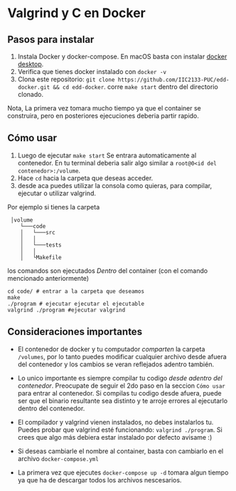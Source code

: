# Valgrind y C en Docker

## Pasos para instalar

1. Instala Docker y docker-compose. En macOS basta con instalar [docker desktop](https://docs.docker.com/desktop/mac/install).
2. Verifica que tienes docker instalado con `docker -v`
3. Clona este repositorio: `git clone https://github.com/IIC2133-PUC/edd-docker.git && cd edd-docker`. corre `make start` dentro del directorio clonado.

Nota, La primera vez tomara mucho tiempo ya que el container se construira, pero en posteriores ejecuciones deberia partir rapido.
## Cómo usar

1. Luego de ejecutar `make start` Se entrara automaticamente al contenedor. En tu terminal deberia salir algo similar a `root@0<id del contenedor>:/volume`.
2. Hace `cd` hacia la carpeta que deseas acceder.
3. desde aca puedes utilizar la consola como quieras, para compilar, ejecutar o utilizar valgrind.

Por ejemplo si tienes la carpeta
```
 │volume
    └───code
    │   └───src
    │   │
    │   └───tests
    │   │
    │   └Makefile
```

los comandos son ejecutados *Dentro* del container (con el comando mencionado anteriormente)

```
cd code/ # entrar a la carpeta que deseamos
make
./program # ejecutar ejecutar el ejecutable
valgrind ./program #ejecutar valgrind
```



## Consideraciones importantes

- El contenedor de docker y tu computador _comparten_ la carpeta `/volumes`, por lo tanto puedes modificar cualquier archivo desde afuera del contenedor y los cambios se veran reflejados adentro también.

- Lo unico importante es siempre compilar tu codigo _desde adentro del contenedor_. Preocupate de seguir el 2do paso en la seccion `Cómo usar` para entrar al contenedor. Si compilas tu codigo desde afuera, puede ser que el binario resultante sea distinto y te arroje errores al ejecutarlo dentro del contenedor.

- El compilador y valgrind vienen instalados, no debes instalarlos tu. Puedes probar que valgrind esté funcionando: `valgrind ./program`. Si crees que algo más debiera estar instalado por defecto avisame :)

- Si deseas cambiarle el nombre al container, basta con cambiarlo en el archivo `docker-compose.yml`

- La primera vez que ejecutes `docker-compose up -d` tomara algun tiempo ya que ha de descargar todos los archivos nescesarios.

